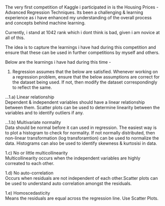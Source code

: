 The very first competition of Kaggle i participated in is the Housing Prices - Advanced Regression Techniques. Its been a challenging & learning experience as i have enhanced my understanding of the overall process and concepts behind machine learning.

Currently, i stand at 1042 rank which i dont think is bad, given i am novice at all of this.

The idea is to capture the learnings i have had during this competition and ensure that these can be used in further competitions by myself and others.

Below are the learnings i have had during this time - 
1. Regression assumes that the below are satisfied. Whenever working on a regression problem, ensure that the below assumptions are correct for the dataset being used. If not, then modify the dataset correspondingly to reflect the same.

...1.a) Linear relationship  
  Dependent & independent variables should have a linear relationship between them. Scatter plots can be used to determine       linearity between the variables and to identify outliers if any.
  
...1.b) Multivariate normality  
  Data should be normal before it can used in regression. The easiest way is to plot a histogram to check for normality. If not   normally distributed, then non-linear transformation (log transforamtion) can be used to normalize the data. Histograms can     also be used to identify skewness & kurtosisi in data.
  
  1.c) No or little multicollinearity  
  Multicollinearity occurs when the independent variables are highly correated to each other.
  
  1.d) No auto-correlation  
  Occurs when residuals are not independent of each other.Scatter plots can be used to understand auto correlation amongst the   residuals.
  
  1.e) Homoscedasticity  
  Means the residuals are equal across the regression line. Use Scatter Plots.
